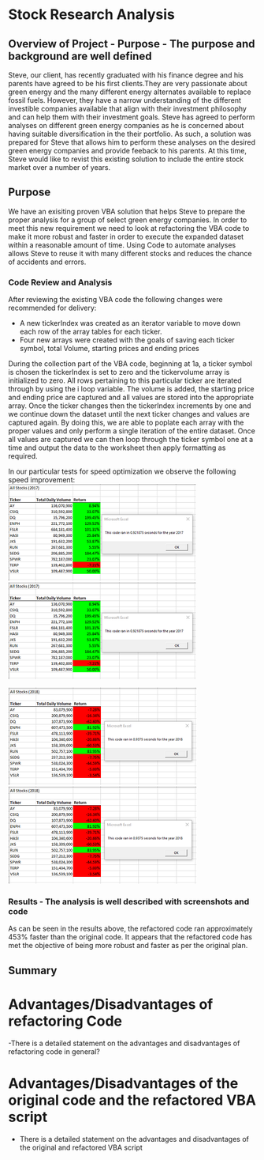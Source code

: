 
# Stock Research Analysis

## Overview of Project - Purpose - The purpose and background are well defined
Steve, our client, has recently graduated with his finance degree and his parents have agreed to be his first clients.They are very passionate about green energy and the many different energy alternates available to replace fossil fuels. However, they have a narrow understanding of the different investible companies available that align with their investment philosophy and can help them with their investment goals. Steve has agreed to perform analyses on different green energy companies as he is concerned about having suitable diversification in the their portfolio. As such, a solution was prepared for Steve that allows him to perform these analyses on the desired green energy companies and provide feeback to his parents. At this time, Steve would like to revist this existing solution to include the entire stock market over a number of years.

## Purpose
We have an exisiting proven VBA solution that helps Steve to prepare the proper analysis for a group of select green energy companies. In order to meet this new requirement we need to look at refactoring the VBA code to make it more robust and faster in order to execute the expanded dataset within a reasonable amount of time. Using Code to automate  analyses allows Steve to reuse it with many different stocks and reduces the chance of accidents and errors.

### Code Review and Analysis

After reviewing the existing VBA code the following changes were recommended for delivery:

- A new tickerIndex was created as an iterator variable to move down each row of the array tables for each ticker.
- Four new arrays were created with the goals of saving each ticker symbol, total Volume, starting prices and ending prices
  
During the collection part of the VBA code, beginning at 1a, a ticker symbol is chosen the tickerIndex is set to zero and the tickervolume array is initialized to zero. All rows pertaining to this particular ticker are iterated through by using the i loop variable. The volume is added, the starting price and ending price are captured and all values are stored into the appropriate array. Once the ticker changes then the tickerIndex increments by one and we continue down the dataset until the next ticker changes and values are captured again. By doing this, we are able to poplate each array with the proper values and only perform a single iteration of the entire dataset. Once all values are captured we can then loop through the ticker symbol one at a time and output the data to the worksheet then apply formatting as required.

In our particular tests for speed optimization we observe the following speed improvement:
![Original 2017 Results](Resources/VBA_Challenge_old_2017.png)
![Refactored 2017 Results](Resources/VBA_Challenge_2017.png)

![Original 2018 Results](Resources/VBA_Challenge_old_2018.png)
![Refactored 2018 Results](Resources/VBA_Challenge_2018.png)

### Results - The analysis is well described with screenshots and code
As can be seen in the results above, the refactored code ran approximately 453% faster than the original code. It appears that the refactored code has met the objective of being more robust and faster as per the original plan.


## Summary

# Advantages/Disadvantages of refactoring Code

-There is a detailed statement on the advantages and disadvantages of refactoring code in general?

# Advantages/Disadvantages of the original code and the refactored VBA script

- There is a detailed statement on the advantages and disadvantages of the original and refactored VBA script